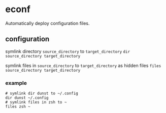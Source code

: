# econf
Automatically deploy configuration files.

## configuration

symlink directory `source_directory` to `target_directory`
`dir source_directory target_directory`

symlink files in `source_directory` to `target_directory` as hidden files
`files source_directory target_directory`

### example
```
# symlink dir dunst to ~/.config
dir dunst ~/.config
# symlink files in zsh to ~
files zsh ~
```
